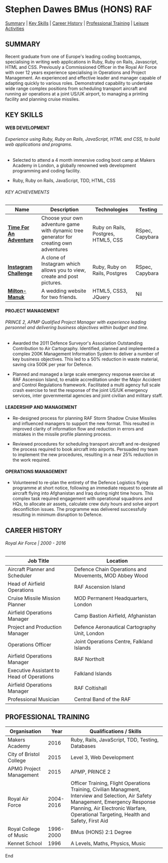 # Stephen Dawes BMus (HONS) RAF

[Summary](#summary) | [Key Skills](#skills) | [Career History](#history) | [Professional Training](#training) | [Leisure Activities](#leisure)

<a name="profile"><a>
## **SUMMARY**
Recent graduate from one of Europe's leading coding bootcamps, specialising in writing web applications in Ruby, Ruby on Rails, Javascript, HTML and CSS. Previously a Commissioned Officer in the Royal Air Force with over 12 years experience specialising in Operations and Project Management. An experienced and effective leader and manager capable of adapting quickly to various roles. Demonstrated capability to undertake wide range complex positions from scheduling transport aircraft and running air operations at a joint US/UK airport, to managing a printing facility and planning cruise missiles.

<a name="skills"><a>
## **KEY SKILLS**
#### WEB DEVELOPMENT
###### Experience using Ruby, Ruby on Rails, JavaScript, HTML and CSS, to build web applications and programs.
* Selected to attend a 4 month immersive coding boot camp at Makers Academy in London, a globally renowned web development programming and coding facility.

* Ruby, Ruby on Rails, JavaScript, TDD, HTML, CSS

###### KEY ACHIEVEMENTS

| Name | Description | Technologies | Testing |
|------|-------------|--------------|---------|
|[**Time For An Adventure**](https://github.com/sdawes/Time-For-An-Adventure)| Choose your own adventure game with dynamic tree generator for creating own adventures | Ruby on Rails, Postgres, HTML5, CSS | RSpec, Capybara|
|[**Instagram Challenge**](https://github.com/sdawes/instagram-challenge)|A clone of Instagram which allows you to view, create and post pictures.|Ruby, Ruby on Rails, Postgres|RSpec, Capybara|
|[**Milton-Manuk**](https://milton-manuk.london)|A wedding website for two friends.|HTML5, CSS3, JQuery|Nil|


#### PROJECT MANAGEMENT
###### PRINCE 2, APMP Qualified Project Manager with experience leading personnel and delivering business objectives within budget and time.
* Awarded the 2011 Defence Surveyor's Association Outstanding Contribution to Air Cartography. Identified, planned and implemented a complex 200K Management Information System to deliver a number of key business objectives. This led to a 50% reduction in waste material, saving cira 500K per year for Defence.

* Planned and managed a large scale emergency response exercise at RAF Ascension Island, to enable accreditation under the Major Accident and Control Regulations framework. Facilitated a multi agency full scale crash exercise to test the response of the joint US/UK emergency services, inter governmental agencies and joint civilian and military staff.

#### LEADERSHIP AND MANAGEMENT
* Re-designed process for planning RAF Storm Shadow Cruise Missiles and influenced managers to support the new format. This resulted in improved clarity of information flow and reduction in errors and mistakes in the missile profile planning process.  

* Reviewed procedures for scheduling transport aircraft and re-designed the process required to book aircraft into airports. Persuaded my team to implement the new procedures, resulting in a near 25% reduction in the work required.

#### OPERATIONS MANAGEMENT
* Volunteered to re-plan the entirety of the Defence Logistics flying programme at short notice, following an immediate request to operate all aircraft flying into Afghanistan and Iraq during night time hours. This complex task required engagement with operational squadrons and HQs, to allocate air assets, calculate crew duty hours and solve airport deconfliction issues. The programme was delivered successfully resulting in minimum disruption to Defence.

<a name="history"><a>
## **CAREER HISTORY**
###### Royal Air Force | 2000 - 2016
| Job Title | Location |
|------|-------------|
|Aircraft Planner and Scheduler|Defence Chain Operations and Movements, MOD Abbey Wood
|Head of Airfield Operations| RAF Ascension Island|
|Cruise Missile Mission Planner| MOD Permanent Headquarters, London |
|Airfield Operations Manager| Camp Bastion Airfield, Afghanistan|
|Project and Production Manager| Defence Aeronautical Cartography Unit, London |
|Operations Officer| Joint Operations Centre, Falkland Islands|
|Airfield Operations Manager|RAF Northolt |
|Executive Assistant to Head of Operations| Falkland Islands|
|Airfield Operations Manager|RAF Coltishall |
|Professional Musician| Central Band of the RAF |

<a name="training"><a>
## **PROFESSIONAL TRAINING**
| Organisation |Year| Qualifications / Skills |
|--------------|----|-------------------------|
|Makers Academy|2016| Ruby, Rails, JavaScript, TDD, Testing, Databases
|City of Bristol College|2015| Level 3, Web Development|
|APMG Project Management|2015  |APMP, PRINCE 2|
|Royal Air Force|2004-2016  |Officer Training, Flight Operations Training, Civilian Managment, Interview and Selection, Air Safety Management, Emergency Response Planning, Air Electronic Warfare, Operational Targeting, Health and Safety, First Aid|
|Royal College of Music|1996-2000|BMus (HONS) 2:1 Degree  
|Kennet School|1996  |A Levels, Maths, Physics, Music |

End
